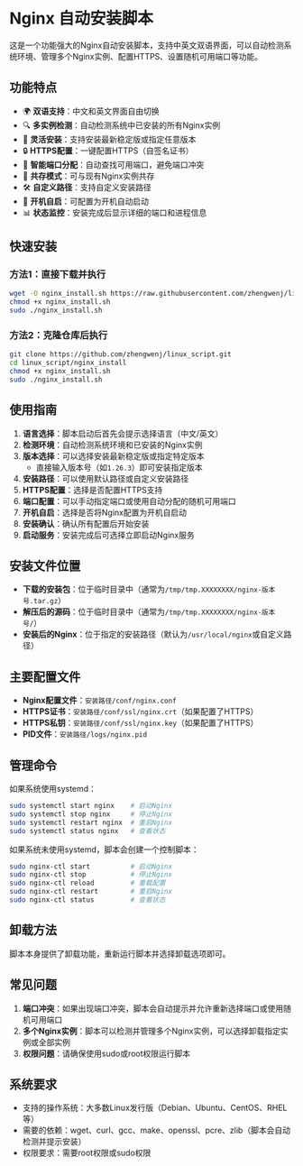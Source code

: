 # Nginx 自动安装脚本

这是一个功能强大的Nginx自动安装脚本，支持中英文双语界面，可以自动检测系统环境、管理多个Nginx实例、配置HTTPS、设置随机可用端口等功能。

## 功能特点

- 🌍 **双语支持**：中文和英文界面自由切换
- 🔍 **多实例检测**：自动检测系统中已安装的所有Nginx实例
- 🚀 **灵活安装**：支持安装最新稳定版或指定任意版本
- 🔒 **HTTPS配置**：一键配置HTTPS（自签名证书）
- 🔌 **智能端口分配**：自动查找可用端口，避免端口冲突
- 🔄 **共存模式**：可与现有Nginx实例共存
- 🛠️ **自定义路径**：支持自定义安装路径
- 🚦 **开机自启**：可配置为开机自动启动
- 📊 **状态监控**：安装完成后显示详细的端口和进程信息

## 快速安装

### 方法1：直接下载并执行

```bash
wget -O nginx_install.sh https://raw.githubusercontent.com/zhengwenj/linux_script/main/nginx_install/nginx_install.sh
chmod +x nginx_install.sh
sudo ./nginx_install.sh
```

### 方法2：克隆仓库后执行

```bash
git clone https://github.com/zhengwenj/linux_script.git
cd linux_script/nginx_install
chmod +x nginx_install.sh
sudo ./nginx_install.sh
```

## 使用指南

1. **语言选择**：脚本启动后首先会提示选择语言（中文/英文）
2. **检测环境**：自动检测系统环境和已安装的Nginx实例
3. **版本选择**：可以选择安装最新稳定版或指定特定版本
   - 直接输入版本号（如`1.26.3`）即可安装指定版本
4. **安装路径**：可以使用默认路径或自定义安装路径
5. **HTTPS配置**：选择是否配置HTTPS支持
6. **端口配置**：可以手动指定端口或使用自动分配的随机可用端口
7. **开机自启**：选择是否将Nginx配置为开机自启动
8. **安装确认**：确认所有配置后开始安装
9. **启动服务**：安装完成后可选择立即启动Nginx服务

## 安装文件位置

- **下载的安装包**：位于临时目录中（通常为`/tmp/tmp.XXXXXXXX/nginx-版本号.tar.gz`）
- **解压后的源码**：位于临时目录中（通常为`/tmp/tmp.XXXXXXXX/nginx-版本号/`）
- **安装后的Nginx**：位于指定的安装路径（默认为`/usr/local/nginx`或自定义路径）

## 主要配置文件

- **Nginx配置文件**：`安装路径/conf/nginx.conf`
- **HTTPS证书**：`安装路径/conf/ssl/nginx.crt`（如果配置了HTTPS）
- **HTTPS私钥**：`安装路径/conf/ssl/nginx.key`（如果配置了HTTPS）
- **PID文件**：`安装路径/logs/nginx.pid`

## 管理命令

如果系统使用systemd：

```bash
sudo systemctl start nginx    # 启动Nginx
sudo systemctl stop nginx     # 停止Nginx
sudo systemctl restart nginx  # 重启Nginx
sudo systemctl status nginx   # 查看状态
```

如果系统未使用systemd，脚本会创建一个控制脚本：

```bash
sudo nginx-ctl start          # 启动Nginx
sudo nginx-ctl stop           # 停止Nginx
sudo nginx-ctl reload         # 重载配置
sudo nginx-ctl restart        # 重启Nginx
sudo nginx-ctl status         # 查看状态
```

## 卸载方法

脚本本身提供了卸载功能，重新运行脚本并选择卸载选项即可。

## 常见问题

1. **端口冲突**：如果出现端口冲突，脚本会自动提示并允许重新选择端口或使用随机可用端口
2. **多个Nginx实例**：脚本可以检测并管理多个Nginx实例，可以选择卸载指定实例或全部实例
3. **权限问题**：请确保使用sudo或root权限运行脚本

## 系统要求

- 支持的操作系统：大多数Linux发行版（Debian、Ubuntu、CentOS、RHEL等）
- 需要的依赖：wget、curl、gcc、make、openssl、pcre、zlib（脚本会自动检测并提示安装）
- 权限要求：需要root权限或sudo权限 